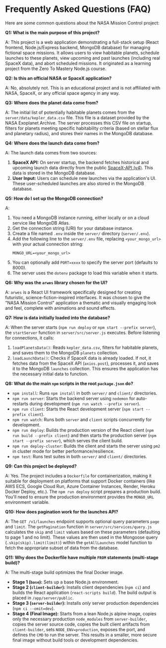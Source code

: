 # Frequently Asked Questions (FAQ)

Here are some common questions about the NASA Mission Control project:

**Q1: What is the main purpose of this project?**

A: This project is a web application demonstrating a full-stack setup (React frontend, Node.js/Express backend, MongoDB database) for managing fictional space missions. It allows users to view habitable planets, schedule launches to these planets, view upcoming and past launches (including real SpaceX data), and abort scheduled missions. It originated as a learning project from the Zero To Mastery Node.js course.

**Q2: Is this an official NASA or SpaceX application?**

A: No, absolutely not. This is an educational project and is not affiliated with NASA, SpaceX, or any official space agency in any way.

**Q3: Where does the planet data come from?**

A: The initial list of potentially habitable planets comes from the `server/data/kepler_data.csv` file. This file is a dataset provided by the NASA Exoplanet Archive. The server processes this CSV file on startup, filters for planets meeting specific habitability criteria (based on stellar flux and planetary radius), and stores their names in the MongoDB database.

**Q4: Where does the launch data come from?**

A: The launch data comes from two sources:
1.  **SpaceX API:** On server startup, the backend fetches historical and upcoming launch data directly from the public [SpaceX-API (v4)](https://github.com/r-spacex/SpaceX-API). This data is stored in the MongoDB database.
2.  **User Input:** Users can schedule new launches via the application's UI. These user-scheduled launches are also stored in the MongoDB database.

**Q5: How do I set up the MongoDB connection?**

A:
1.  You need a MongoDB instance running, either locally or on a cloud service like MongoDB Atlas.
2.  Get the connection string (URI) for your database instance.
3.  Create a file named `.env` inside the `server/` directory (`server/.env`).
4.  Add the following line to the `server/.env` file, replacing `<your_mongo_url>` with your actual connection string:
    ```env
    MONGO_URL=<your_mongo_url>
    ```
5.  You can optionally add `PORT=xxxx` to specify the server port (defaults to 8000).
6.  The server uses the `dotenv` package to load this variable when it starts.

**Q6: Why was the `arwes` library chosen for the UI?**

A: `arwes` is a React UI framework specifically designed for creating futuristic, science-fiction-inspired interfaces. It was chosen to give the "NASA Mission Control" application a thematic and visually engaging look and feel, complete with animations and sound effects.

**Q7: How is data initially loaded into the database?**

A: When the server starts (`npm run deploy` or `npm start --prefix server`), the `startServer` function in `server/src/server.js` executes. Before listening for connections, it calls:
1.  `loadPlanetsData()`: Reads `kepler_data.csv`, filters for habitable planets, and saves them to the MongoDB `planets` collection.
2.  `loadLaunchData()`: Checks if SpaceX data is already loaded. If not, it fetches data from the SpaceX API (`axios.post`), processes it, and saves it to the MongoDB `launches` collection.
   This ensures the application has the necessary initial data to function.

**Q8: What do the main `npm` scripts in the root `package.json` do?**

*   `npm install`: Runs `npm install` in both `server/` and `client/` directories.
*   `npm run server`: Starts the backend server using `nodemon` for auto-restarts during development (`npm run watch --prefix server`).
*   `npm run client`: Starts the React development server (`npm start --prefix client`).
*   `npm run watch`: Runs both `server` and `client` scripts concurrently for development.
*   `npm run deploy`: Builds the production version of the React client (`npm run build --prefix client`) and then starts the production server (`npm start --prefix server`), which serves the client build.
*   `npm run deploy-cluster`: Builds the client and starts the server using `pm2` in cluster mode for better performance/resilience.
*   `npm test`: Runs test suites in both `server/` and `client/` directories.

**Q9: Can this project be deployed?**

A: Yes. The project includes a `Dockerfile` for containerization, making it suitable for deployment on platforms that support Docker containers (like AWS ECS, Google Cloud Run, Azure Container Instances, Render, Heroku Docker Deploy, etc.). The `npm run deploy` script prepares a production build. You'll need to ensure the production environment provides the `MONGO_URL` environment variable.

**Q10: How does pagination work for the launches API?**

A: The `GET /v1/launches` endpoint supports optional query parameters `page` and `limit`. The `getPagination` function in `server/src/services/query.js` calculates the `skip` and `limit` values based on these parameters (defaulting to page 1 and no limit). These values are then used in the Mongoose query (`.skip(skip).limit(limit)`) within the `getAllLaunches` model function to fetch the appropriate subset of data from the database.

**Q11: Why does the Dockerfile have multiple `FROM` statements (multi-stage build)?**

A: The multi-stage build optimizes the final Docker image.
*   **Stage 1 (`base`):** Sets up a base Node.js environment.
*   **Stage 2 (`client-builder`):** Installs client dependencies (`npm ci`) and builds the React application (`react-scripts build`). The build output is placed in `/app/server/public`.
*   **Stage 3 (`server-builder`):** Installs *only* server production dependencies (`npm ci --omit=dev`).
*   **Stage 4 (Final Image):** Starts from a lean Node.js alpine image, copies only the necessary production `node_modules` from `server-builder`, copies the server source code, copies the built client artifacts from `client-builder`, sets `NODE_ENV=production`, exposes the port, and defines the `CMD` to run the server. This results in a smaller, more secure final image without build tools or development dependencies.